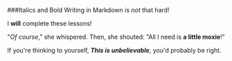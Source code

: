 ###Italics and Bold
Writing in Markdown is _not_ that hard!


I **will** complete these lessons!


"_Of course_," she whispered. Then, she shouted: "All I need is **a little moxie**!"


If you're thinking to yourself, **_This is unbelievable_**, you'd probably be right.


